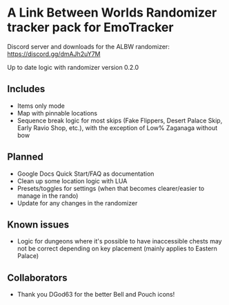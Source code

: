 # A Link Between Worlds Randomizer tracker pack for EmoTracker

Discord server and downloads for the ALBW randomizer: https://discord.gg/dmAJh2uY7M

Up to date logic with randomizer version 0.2.0

## Includes
* Items only mode
* Map with pinnable locations
* Sequence break logic for most skips (Fake Flippers, Desert Palace Skip, Early Ravio Shop, etc.), with the exception of Low% Zaganaga without bow

## Planned
* Google Docs Quick Start/FAQ as documentation
* Clean up some location logic with LUA
* Presets/toggles for settings (when that becomes clearer/easier to manage in the rando)
* Update for any changes in the randomizer

## Known issues
* Logic for dungeons where it's possible to have inaccessible chests may not be correct depending on key placement (mainly applies to Eastern Palace)

## Collaborators
* Thank you DGod63 for the better Bell and Pouch icons!
